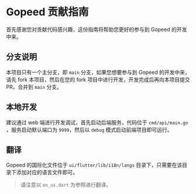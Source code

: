 # Gopeed 贡献指南

首先感谢您对贡献代码感兴趣，这份指南将帮助您更好的参与到 Gopeed 的开发中来。

## 分支说明

本项目只有一个主分支，即 `main` 分支，如果您想要参与到 Gopeed 的开发中来，请先 fork 本项目，然后在您的 fork 项目中进行开发，开发完成后再向本项目提交 PR，合并到 `main` 分支。

## 本地开发

建议通过 web 端进行开发调试，首先启动后端服务，代码位于 `cmd/api/main.go` ，服务启动默认端口为 `9999`，然后以 `debug` 模式启动前端项目即可运行。

## 翻译

Gopeed 的国际化文件位于 `ui/flutter/lib/i18n/langs` 目录下，只需要在该目录下添加对应的语言文件即可。

> 请注意以 `en_us.dart` 为参照进行翻译。
